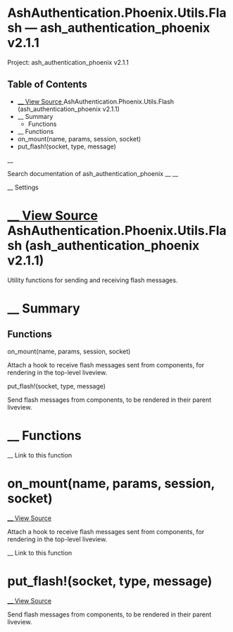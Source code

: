 # AshAuthentication.Phoenix.Utils.Flash — ash_authentication_phoenix v2.1.1

Project: ash_authentication_phoenix v2.1.1

## Table of Contents

- [ __ View Source ](external_link) AshAuthentication.Phoenix.Utils.Flash (ash_authentication_phoenix v2.1.1)
- __ Summary
  - Functions
- __ Functions
- on_mount(name, params, session, socket)
- put_flash!(socket, type, message)

__

Search documentation of ash_authentication_phoenix __ __

__ Settings

#  [ __ View Source ](external_link) AshAuthentication.Phoenix.Utils.Flash (ash_authentication_phoenix v2.1.1)

Utility functions for sending and receiving flash messages.

#  __ Summary

##  Functions

on_mount(name, params, session, socket)

Attach a hook to receive flash messages sent from components, for rendering in the top-level liveview.

put_flash!(socket, type, message)

Send flash messages from components, to be rendered in their parent liveview.

#  __ Functions

__ Link to this function

# on_mount(name, params, session, socket)

[ __ View Source ](external_link)

Attach a hook to receive flash messages sent from components, for rendering in the top-level liveview.

__ Link to this function

# put_flash!(socket, type, message)

[ __ View Source ](external_link)

Send flash messages from components, to be rendered in their parent liveview.
